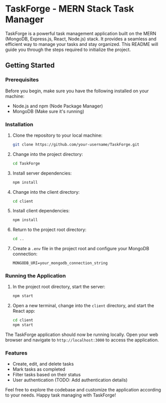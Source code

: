 # TaskForge - MERN Stack Task Manager

TaskForge is a powerful task management application built on the MERN (MongoDB, Express.js, React, Node.js) stack. It provides a seamless and efficient way to manage your tasks and stay organized. This README will guide you through the steps required to initialize the project.

## Getting Started

### Prerequisites

Before you begin, make sure you have the following installed on your machine:

- Node.js and npm (Node Package Manager)
- MongoDB (Make sure it's running)

### Installation

1. Clone the repository to your local machine:

   ```bash
   git clone https://github.com/your-username/TaskForge.git
   ```

2. Change into the project directory:

   ```bash
   cd TaskForge
   ```

3. Install server dependencies:

   ```bash
   npm install
   ```

4. Change into the client directory:

   ```bash
   cd client
   ```

5. Install client dependencies:

   ```bash
   npm install
   ```

6. Return to the project root directory:

   ```bash
   cd ..
   ```

7. Create a `.env` file in the project root and configure your MongoDB connection:

   ```env
   MONGODB_URI=your_mongodb_connection_string
   ```

### Running the Application

1. In the project root directory, start the server:

   ```bash
   npm start
   ```

2. Open a new terminal, change into the `client` directory, and start the React app:

   ```bash
   cd client
   npm start
   ```

The TaskForge application should now be running locally. Open your web browser and navigate to `http://localhost:3000` to access the application.

### Features

- Create, edit, and delete tasks
- Mark tasks as completed
- Filter tasks based on their status
- User authentication (TODO: Add authentication details)

Feel free to explore the codebase and customize the application according to your needs. Happy task managing with TaskForge!